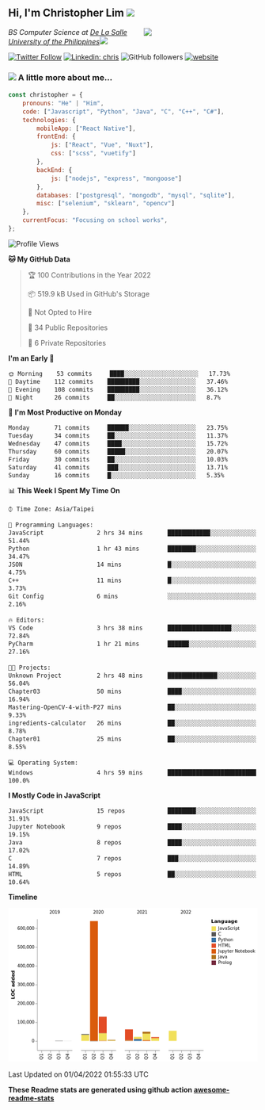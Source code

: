 <h2>Hi, I'm Christopher Lim <img src="https://media3.giphy.com/media/r3SVtaGUukD5V6UjzP/giphy.gif" width="50" /></h2>
<img align='right' src="https://media.giphy.com/media/M9gbBd9nbDrOTu1Mqx/giphy.gif" width="230">
<p><em>BS Computer Science at <a href="https://www.dlsu.edu.ph/">De La Salle University of the Philippines</a><img src="https://media.giphy.com/media/WUlplcMpOCEmTGBtBW/giphy.gif" width="30"> 
</em></p>

[![Twitter Follow](https://img.shields.io/twitter/follow/ClovesJL?label=Follow)](https://twitter.com/intent/follow?screen_name=ClovesJL)
[![Linkedin: chris](https://img.shields.io/badge/-chris-blue?style=flat-square&logo=Linkedin&logoColor=white&link=https://www.linkedin.com/in/christopher-lim-122831183/)](https://www.linkedin.com/in/christopher-lim-122831183/)
![GitHub followers](https://img.shields.io/github/followers/cc-visionary?label=Follow&style=social)
[![website](https://img.shields.io/badge/Website-46a2f1.svg?&style=flat-square&logo=Google-Chrome&logoColor=white&link=http://christopherlim.surge.sh/)](http://christopherlim.surge.sh/)

### <img src="https://media.giphy.com/media/VgCDAzcKvsR6OM0uWg/giphy.gif" width="50"> A little more about me...  

```javascript
const christopher = {
    pronouns: "He" | "Him",
    code: ["Javascript", "Python", "Java", "C", "C++", "C#"],
    technologies: {
        mobileApp: ["React Native"],
        frontEnd: {
            js: ["React", "Vue", "Nuxt"],
            css: ["scss", "vuetify"]
        },
        backEnd: {
            js: ["nodejs", "express", "mongoose"]
        },
        databases: ["postgresql", "mongodb", "mysql", "sqlite"],
        misc: ["selenium", "sklearn", "opencv"]
    },
    currentFocus: "Focusing on school works",
};
```

<!--START_SECTION:waka-->
![Profile Views](http://img.shields.io/badge/Profile%20Views-3-blue)

**🐱 My GitHub Data** 

> 🏆 100 Contributions in the Year 2022
 > 
> 📦 519.9 kB Used in GitHub's Storage 
 > 
> 🚫 Not Opted to Hire
 > 
> 📜 34 Public Repositories 
 > 
> 🔑 6 Private Repositories  
 > 
**I'm an Early 🐤** 

```text
🌞 Morning    53 commits     ████░░░░░░░░░░░░░░░░░░░░░   17.73% 
🌆 Daytime    112 commits    █████████░░░░░░░░░░░░░░░░   37.46% 
🌃 Evening    108 commits    █████████░░░░░░░░░░░░░░░░   36.12% 
🌙 Night      26 commits     ██░░░░░░░░░░░░░░░░░░░░░░░   8.7%

```
📅 **I'm Most Productive on Monday** 

```text
Monday       71 commits     ██████░░░░░░░░░░░░░░░░░░░   23.75% 
Tuesday      34 commits     ██░░░░░░░░░░░░░░░░░░░░░░░   11.37% 
Wednesday    47 commits     ████░░░░░░░░░░░░░░░░░░░░░   15.72% 
Thursday     60 commits     █████░░░░░░░░░░░░░░░░░░░░   20.07% 
Friday       30 commits     ██░░░░░░░░░░░░░░░░░░░░░░░   10.03% 
Saturday     41 commits     ███░░░░░░░░░░░░░░░░░░░░░░   13.71% 
Sunday       16 commits     █░░░░░░░░░░░░░░░░░░░░░░░░   5.35%

```


📊 **This Week I Spent My Time On** 

```text
⌚︎ Time Zone: Asia/Taipei

💬 Programming Languages: 
JavaScript               2 hrs 34 mins       ████████████░░░░░░░░░░░░░   51.44% 
Python                   1 hr 43 mins        ████████░░░░░░░░░░░░░░░░░   34.47% 
JSON                     14 mins             █░░░░░░░░░░░░░░░░░░░░░░░░   4.75% 
C++                      11 mins             █░░░░░░░░░░░░░░░░░░░░░░░░   3.73% 
Git Config               6 mins              ░░░░░░░░░░░░░░░░░░░░░░░░░   2.16%

🔥 Editors: 
VS Code                  3 hrs 38 mins       ██████████████████░░░░░░░   72.84% 
PyCharm                  1 hr 21 mins        ██████░░░░░░░░░░░░░░░░░░░   27.16%

🐱‍💻 Projects: 
Unknown Project          2 hrs 48 mins       ██████████████░░░░░░░░░░░   56.04% 
Chapter03                50 mins             ████░░░░░░░░░░░░░░░░░░░░░   16.94% 
Mastering-OpenCV-4-with-P27 mins             ██░░░░░░░░░░░░░░░░░░░░░░░   9.33% 
ingredients-calculator   26 mins             ██░░░░░░░░░░░░░░░░░░░░░░░   8.78% 
Chapter01                25 mins             ██░░░░░░░░░░░░░░░░░░░░░░░   8.55%

💻 Operating System: 
Windows                  4 hrs 59 mins       █████████████████████████   100.0%

```

**I Mostly Code in JavaScript** 

```text
JavaScript               15 repos            ████████░░░░░░░░░░░░░░░░░   31.91% 
Jupyter Notebook         9 repos             ████░░░░░░░░░░░░░░░░░░░░░   19.15% 
Java                     8 repos             ████░░░░░░░░░░░░░░░░░░░░░   17.02% 
C                        7 repos             ███░░░░░░░░░░░░░░░░░░░░░░   14.89% 
HTML                     5 repos             ██░░░░░░░░░░░░░░░░░░░░░░░   10.64%

```


**Timeline**

![Chart not found](https://raw.githubusercontent.com/cc-visionary/cc-visionary/master/charts/bar_graph.png) 


 Last Updated on 01/04/2022 01:55:33 UTC
<!--END_SECTION:waka-->

**These Readme stats are generated using github action [awesome-readme-stats](https://github.com/anmol098/waka-readme-stats)**
